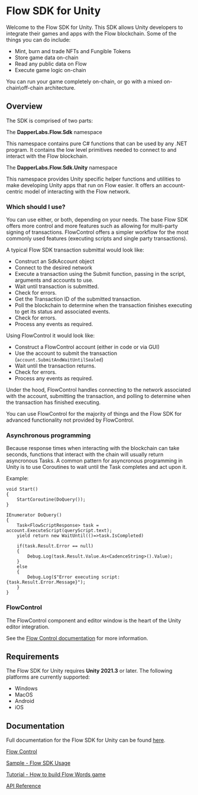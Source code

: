# Flow SDK for Unity

Welcome to the Flow SDK for Unity. This SDK allows Unity developers to integrate their games and apps with the Flow blockchain. Some of the things you can do include: 

- Mint, burn and trade NFTs and Fungible Tokens
- Store game data on-chain
- Read any public data on Flow
- Execute game logic on-chain

You can run your game completely on-chain, or go with a mixed on-chain\off-chain architecture. 

## Overview

The SDK is comprised of two parts:

The **DapperLabs.Flow.Sdk** namespace

This namespace contains pure C# functions that can be used by any .NET program.  It contains the low level primitives needed to connect to and interact with the Flow blockchain.

The **DapperLabs.Flow.Sdk.Unity** namespace

This namespace provides Unity specific helper functions and utilities to make developing Unity apps that run on Flow easier.  It offers an account-centric model of interacting with the Flow network.  

### Which should I use?
You can use either, or both, depending on your needs.
The base Flow SDK offers more control and more features such as allowing for multi-party signing of transactions.
FlowControl offers a simpler workflow for the most commonly used features (executing scripts and single party transactions).

A typical Flow SDK transaction submittal would look like:

- Construct an SdkAccount object
- Connect to the desired network
- Execute a transaction using the Submit function, passing in the script, arguments and accounts to use.
- Wait until transaction is submitted.
- Check for errors.
- Get the Transaction ID of the submitted transaction.
- Poll the blockchain to determine when the transaction finishes executing to get its status and associated events.
- Check for errors.
- Process any events as required.

Using FlowControl it would look like:

- Construct a FlowControl account (either in code or via GUI)
- Use the account to submit the transaction (`account.SubmitAndWaitUntilSealed`)
- Wait until the transaction returns.
- Check for errors.
- Process any events as required.

Under the hood, FlowControl handles connecting to the network associated with the account, submitting the transaction, and polling to determine when the transaction has finished executing.

You can use FlowControl for the majority of things and the Flow SDK for advanced functionality not provided by FlowControl.   

### Asynchronous programming
Because response times when interacting with the blockchain can take seconds, functions that interact with the chain will usually return asyncronous Tasks.  A common pattern for asyncronous programming in Unity is to use Coroutines to wait until the Task completes and act upon it.

Example:

```
void Start()
{
    StartCoroutine(DoQuery());
}

IEnumerator DoQuery()
{
    Task<FlowScriptResponse> task = account.ExecuteScript(queryScript.text);
    yield return new WaitUntil(()=>task.IsCompleted)
    
    if(task.Result.Error == null)
    {
        Debug.Log(task.Result.Value.As<CadenceString>().Value);
    }
    else
    {
        Debug.Log($"Error executing script: {task.Result.Error.Message}");
    }
}
```

### FlowControl

The FlowControl component and editor window is the heart of the Unity editor integration.  

See the [Flow Control documentation](https://developers.flow.com/tools/unity-sdk/guides/flow-control) for more information.

## Requirements

The Flow SDK for Unity requires **Unity 2021.3** or later. The following platforms are currently supported: 

- Windows
- MacOS
- Android
- iOS

## Documentation

Full documentation for the Flow SDK for Unity can be found [here](https://developers.flow.com/tools/unity-sdk). 

[Flow Control](https://developers.flow.com/tools/unity-sdk/guides/flow-control)

[Sample - Flow SDK Usage](https://developers.flow.com/tools/unity-sdk/samples/ui-usage)

[Tutorial - How to build Flow Words game](https://developers.flow.com/tools/unity-sdk/samples/flow-words-tutorial)

[API Reference](https://unity-flow-sdk-api-docs.vercel.app/)

